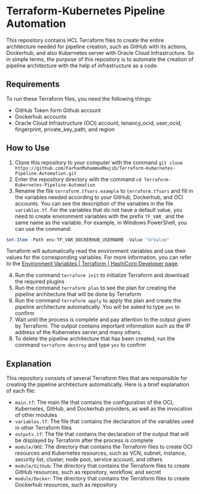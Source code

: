 # Terraform-Kubernetes Pipeline Automation

This repository contains HCL Terraform files to create the entire architecture needed for pipeline creation, such as GitHub with its actions, Dockerhub, and also Kubernetes server with Oracle Cloud Infrastructure. So in simple terms, the purpose of this repository is to automate the creation of pipeline architecture with the help of infrastructure as a code.

## Requirements

To run these Terraform files, you need the following things:

- GitHub Token form Github account 
- Dockerhub accounts
- Oracle Cloud Infrastructure (OCI) account, tenancy_ocid, user_ocid, fingerprint, private_key_path, and region 

## How to Use

1. Clone this repository to your computer with the command `git clone https://github.com/FarhanMuhammadNajib/Terraform-Kubernetes-Pipeline-Automation.git`
2. Enter the repository directory with the command `cd Terraform-Kubernetes-Pipeline-Automation`
3. Rename the file `terraform.tfvars.example` to `terraform.tfvars` and fill in the variables needed according to your GitHub, Dockerhub, and OCI accounts. You can see the description of the variables in the file `variables.tf`. For the variables that do not have a default value, you need to create environment variables with the prefix `TF_VAR_` and the same name as the variable. For example, in Windows PowerShell, you can use the command:
```powershell
Set-Item -Path env:TF_VAR_DOCKERHUB_USERNAME -Value "UrValue"
```
Terraform will automatically read the environment variables and use their values for the corresponding variables. For more information, you can refer to the [Environment Variables | Terraform | HashiCorp Developer page](https://www.terraform.io/cli/config/environment-variables).

4. Run the command `terraform init` to initialize Terraform and download the required plugins
5. Run the command `terraform plan` to see the plan for creating the pipeline architecture that will be done by Terraform
6. Run the command `terraform apply` to apply the plan and create the pipeline architecture automatically. You will be asked to type `yes` to confirm
7. Wait until the process is complete and pay attention to the output given by Terraform. The output contains important information such as the IP address of the Kubernetes server,and many others.
8. To delete the pipeline architecture that has been created, run the command `terraform destroy` and type `yes` to confirm

## Explanation

This repository consists of several Terraform files that are responsible for creating the pipeline architecture automatically. Here is a brief explanation of each file:

- `main.tf`: The main file that contains the configuration of the OCI, Kubernetes, GitHub, and Dockerhub providers, as well as the invocation of other modules
- `variables.tf`: The file that contains the declaration of the variables used in other Terraform files
- `outputs.tf`: The file that contains the declaration of the output that will be displayed by Terraform after the process is complete
- `module/OKE`: The directory that contains the Terraform files to create OCI resources and Kubernetes resources, such as VCN, subnet, instance, security list, cluster, node pool, service account, and others
- `module/Github`: The directory that contains the Terraform files to create GitHub resources, such as repository, workflow, and secret
- `module/Docker`: The directory that contains the Terraform files to create Dockerhub resources, such as repository
